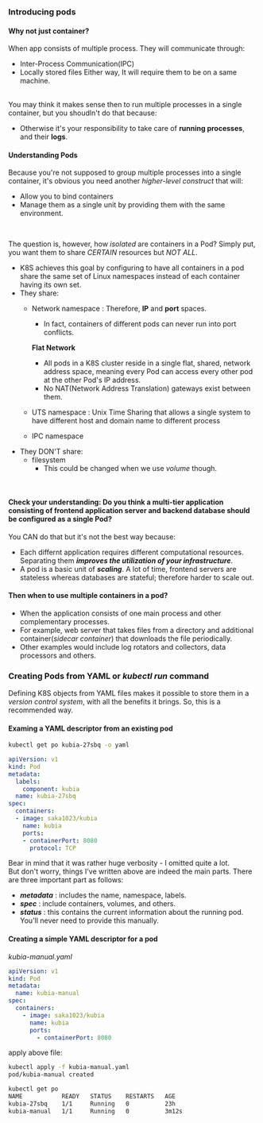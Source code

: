 ### Introducing pods
#### Why not just container?
When app consists of multiple process. They will communicate through:
- Inter-Process Communication(IPC)
- Locally stored files
Either way, It will require them to be on a same machine.<br><br>

You may think it makes sense then to run multiple processes in a single container, but you shoudln't do that because:
- Otherwise it's your responsibility to take care of **running processes**, and their **logs**.

#### Understanding Pods
Because you're not supposed to group multiple processes into a single container, it's obvious you need another *higher-level construct* that will:
- Allow you to bind containers
- Manage them as a single unit by providing them with the same environment.
<br>

The question is, however, how *isolated* are containers in a Pod? Simply put, you want them to share *CERTAIN* resources but *NOT ALL*.
- K8S achieves this goal by configuring to have all containers in a pod share the same set of Linux namespaces instead of each container having its own set.
- They share:
    - Network namespace : Therefore, **IP** and **port** spaces. 
        - In fact, containers of different pods can never run into port conflicts.
        
        **Flat Network**
        - All pods in a K8S cluster reside in a single flat, shared, network address space, meaning every Pod can access every other pod at the other Pod's IP address.
        - No NAT(Network Address Translation) gateways exist between them. 
    - UTS namespace : Unix Time Sharing that allows a single system to have different host and domain name to different process
    - IPC namespace
- They DON'T share:
    - filesystem
        - This could be changed when we use *volume* though.
<br>

#### Check your understanding: Do you think a multi-tier application consisting of frontend application server and backend database should be configured as a single Pod?
You CAN do that but it's not the best way because:
- Each differnt application requires different computational resources. Separating them ***improves the utilization of your infrastructure***.
- A pod is a basic unit of ***scaling***. A lot of time, frontend servers are stateless whereas databases are stateful; therefore harder to scale out. 

#### Then when to use multiple containers in a pod?
- When the application consists of one main process and other complementary processes.
- For example, web server that takes files from a directory and additional container(*sidecar container*) that downloads the file periodically.
- Other examples would include log rotators and collectors, data processors and others.

### Creating Pods from YAML or *kubectl run* command
Defining K8S objects from YAML files makes it possible to store them in a *version control system*, with all the benefits it brings. So, this is a recommended way.<br>

#### Examing a YAML descriptor from an existing pod
```sh
kubectl get po kubia-27sbq -o yaml
```

```yaml
apiVersion: v1
kind: Pod
metadata:
  labels:
    component: kubia
  name: kubia-27sbq
spec:
  containers:
  - image: saka1023/kubia
    name: kubia
    ports:
    - containerPort: 8080
      protocol: TCP
```
Bear in mind that it was rather huge verbosity - I omitted quite a lot.<br>
But don't worry, things I've written above are indeed the main parts. There are three important part as follows:
- ***metadata*** : includes the name, namespace, labels.
- ***spec*** : include containers, volumes, and others.
- ***status*** : this contains the current information about the running pod. You'll never need to provide this manually.

#### Creating a simple YAML descriptor for a pod
*kubia-manual.yaml*
```yaml
apiVersion: v1
kind: Pod
metadata:
  name: kubia-manual
spec:
  containers:
    - image: saka1023/kubia
      name: kubia
      ports:
        - containerPort: 8080
```

apply above file:<br>
```sh
kubectl apply -f kubia-manual.yaml
pod/kubia-manual created

kubectl get po
NAME           READY   STATUS    RESTARTS   AGE
kubia-27sbq    1/1     Running   0          23h
kubia-manual   1/1     Running   0          3m12s
```
